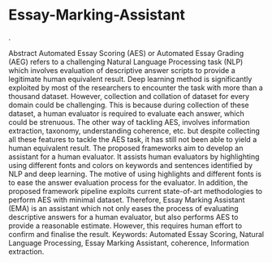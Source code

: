 # Essay-Marking-Assistant
.

Abstract
Automated Essay Scoring (AES) or Automated Essay Grading (AEG) refers
to a challenging Natural Language Processing task (NLP) which involves evaluation of descriptive answer scripts to provide a legitimate human equivalent
result. Deep learning method is significantly exploited by most of the researchers
to encounter the task with more than a thousand dataset. However, collection
and collation of dataset for every domain could be challenging. This is because
during collection of these dataset, a human evaluator is required to evaluate
each answer, which could be strenuous. The other way of tackling AES, involves information extraction, taxonomy, understanding coherence, etc. but
despite collecting all these features to tackle the AES task, it has still not been
able to yield a human equivalent result.
The proposed frameworks aim to develop an assistant for a human evaluator.
It assists human evaluators by highlighting using different fonts and colors on
keywords and sentences identified by NLP and deep learning. The motive of
using highlights and different fonts is to ease the answer evaluation process for
the evaluator. In addition, the proposed framework pipeline exploits current
state-of-art methodologies to perform AES with minimal dataset. Therefore,
Essay Marking Assistant (EMA) is an assistant which not only eases the process
of evaluating descriptive answers for a human evaluator, but also performs AES
to provide a reasonable estimate. However, this requires human effort to confirm
and finalise the result.
Keywords: Automated Essay Scoring, Natural Language Processing, Essay
Marking Assistant, coherence, Information extraction.
